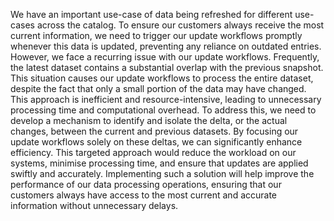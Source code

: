 We have an important use-case of data being refreshed for different use-cases across the catalog. To ensure our customers
always receive the most current information, we need to trigger our update workflows promptly whenever this data is updated,
preventing any reliance on outdated entries.
However, we face a recurring issue with our update workflows. Frequently, the latest dataset contains a substantial overlap with
the previous snapshot. This situation causes our update workflows to process the entire dataset, despite the fact that only a small
portion of the data may have changed. This approach is inefficient and resource-intensive, leading to unnecessary processing
time and computational overhead.
To address this, we need to develop a mechanism to identify and isolate the delta, or the actual changes, between the current
and previous datasets. By focusing our update workflows solely on these deltas, we can significantly enhance efficiency. This
targeted approach would reduce the workload on our systems, minimise processing time, and ensure that updates are applied
swiftly and accurately. Implementing such a solution will help improve the performance of our data processing operations,
ensuring that our customers always have access to the most current and accurate information without unnecessary delays.
